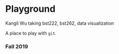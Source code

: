 # Playground
Kangli Wu taking bst222, bst262, data visualization

A place to play with `git`.

### Fall 2019
